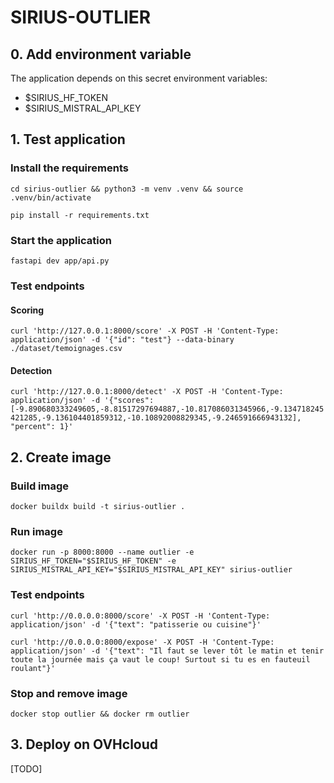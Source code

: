 # SIRIUS-OUTLIER

## 0. Add environment variable
The application depends on this secret environment variables:
- $SIRIUS_HF_TOKEN
- $SIRIUS_MISTRAL_API_KEY

## 1. Test application

### Install the requirements

`cd sirius-outlier && python3 -m venv .venv && source .venv/bin/activate`

`pip install -r requirements.txt`

### Start the application
`fastapi dev app/api.py`

### Test endpoints

#### Scoring
`curl 'http://127.0.0.1:8000/score' -X POST -H 'Content-Type: application/json' -d '{"id": "test"} --data-binary ./dataset/temoignages.csv`

#### Detection
`curl 'http://127.0.0.1:8000/detect' -X POST -H 'Content-Type: application/json' -d '{"scores":[-9.890680333249605,-8.81517297694887,-10.817086031345966,-9.134718245421285,-9.136104401859312,-10.10892008829345,-9.246591666943132], "percent": 1}'`

## 2. Create image

### Build image
`docker buildx build -t sirius-outlier .`

### Run image
`docker run -p 8000:8000 --name outlier -e SIRIUS_HF_TOKEN="$SIRIUS_HF_TOKEN" -e SIRIUS_MISTRAL_API_KEY="$SIRIUS_MISTRAL_API_KEY" sirius-outlier`


### Test endpoints
`curl 'http://0.0.0.0:8000/score' -X POST -H 'Content-Type: application/json' -d '{"text": "patisserie ou cuisine"}'`

`curl 'http://0.0.0.0:8000/expose' -X POST -H 'Content-Type: application/json' -d '{"text": "Il faut se lever tôt le matin et tenir toute la journée mais ça vaut le coup! Surtout si tu es en fauteuil roulant"}'`


### Stop and remove image
`docker stop outlier && docker rm outlier`


## 3. Deploy on OVHcloud
[TODO]